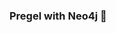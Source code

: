### Pregel with Neo4j 🚀



































































































































 



































































































































































































































